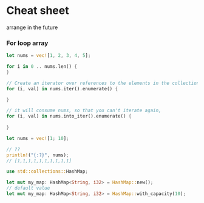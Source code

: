 # Cheat sheet

arrange in the future


### For loop array

```rust
let nums = vec![1, 2, 3, 4, 5];

for i in 0 .. nums.len() {
}

// Create an iterator over references to the elements in the collection.  
for (i, val) in nums.iter().enumerate() {

}

// it will consume nums, so that you can't iterate again, 
for (i, val) in nums.into_iter().enumerate() {
    
}
```

```rust
let nums = vec![1; 10];

// ??
println!("{:?}", nums);
// [1,1,1,1,1,1,1,1,1,1]
```


```rust
use std::collections::HashMap;

let mut my_map: HashMap<String, i32> = HashMap::new();
// default value
let mut my_map: HashMap<String, i32> = HashMap::with_capacity(10);
```
